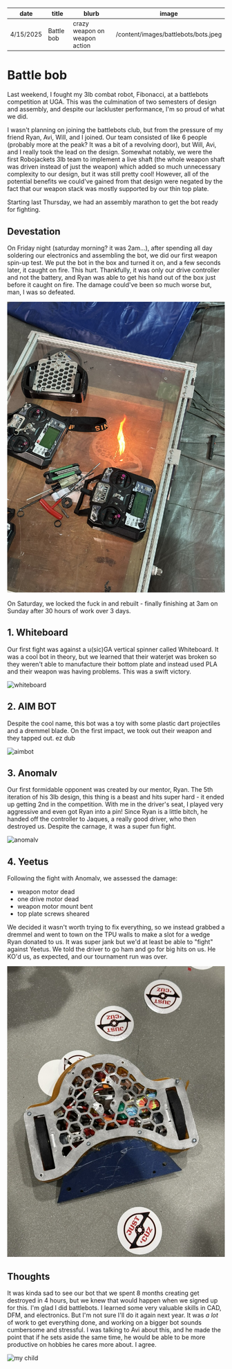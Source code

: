 | date      | title      | blurb                         | image                                |
| --------- | ---------- | ----------------------------- | ------------------------------------ |
| 4/15/2025 | Battle bob | crazy weapon on weapon action | /content/images/battlebots/bots.jpeg |

# Battle bob

Last weekend, I fought my 3lb combat robot, Fibonacci, at a battlebots competition at UGA. This was the culmination of two semesters of design and assembly, and despite our lackluster performance, I'm so proud of what we did.

I wasn't planning on joining the battlebots club, but from the pressure of my friend Ryan, Avi, Will, and I joined. Our team consisted of like 6 people (probably more at the peak? It was a bit of a revolving door), but Will, Avi, and I really took the lead on the design. Somewhat notably, we were the first Robojackets 3lb team to implement a live shaft (the whole weapon shaft was driven instead of just the weapon) which added so much unnecessary complexity to our design, but it was still pretty cool! However, all of the potential benefits we could've gained from that design were negated by the fact that our weapon stack was mostly supported by our thin top plate.

Starting last Thursday, we had an assembly marathon to get the bot ready for fighting.

## Devestation

On Friday night (saturday morning? it was 2am...), after spending all day soldering our electronics and assembling the bot, we did our first weapon spin-up test. We put the bot in the box and turned it on, and a few seconds later, it caught on fire. This hurt. Thankfully, it was only our drive controller and not the battery, and Ryan was able to get his hand out of the box just before it caught on fire. The damage could've been so much worse but, man, I was so defeated.

![fire](/content/images/battlebots/fire.jpeg)

On Saturday, we locked the fuck in and rebuilt - finally finishing at 3am on Sunday after 30 hours of work over 3 days.

## 1. Whiteboard

Our first fight was against a u(sic)GA vertical spinner called Whiteboard. It was a cool bot in theory, but we learned that their waterjet was broken so they weren't able to manufacture their bottom plate and instead used PLA and their weapon was having problems. This was a swift victory.

![whiteboard](/content/images/battlebots/whiteboard.jpeg)

## 2. AIM BOT

Despite the cool name, this bot was a toy with some plastic dart projectiles and a dremmel blade. On the first impact, we took out their weapon and they tapped out. ez dub

![aimbot](/content/images/battlebots/aimbot.jpeg)

## 3. Anomalv

Our first formidable opponent was created by our mentor, Ryan. The 5th iteration of his 3lb design, this thing is a beast and hits super hard - it ended up getting 2nd in the competition. With me in the driver's seat, I played very aggressive and even got Ryan into a pin! Since Ryan is a little bitch, he handed off the controller to Jaques, a really good driver, who then destroyed us. Despite the carnage, it was a super fun fight.

![anomalv](/content/images/battlebots/anomalv.jpeg)

## 4. Yeetus

Following the fight with Anomalv, we assessed the damage:

-   weapon motor dead
-   one drive motor dead
-   weapon motor mount bent
-   top plate screws sheared

We decided it wasn't worth trying to fix everything, so we instead grabbed a dremmel and went to town on the TPU walls to make a slot for a wedge Ryan donated to us. It was super jank but we'd at least be able to "fight" against Yeetus. We told the driver to go ham and go for big hits on us. He KO'd us, as expected, and our tournament run was over.

![janky](/content/images/battlebots/jank.jpeg)

## Thoughts

It was kinda sad to see our bot that we spent 8 months creating get destroyed in 4 hours, but we knew that would happen when we signed up for this. I'm glad I did battlebots. I learned some very valuable skills in CAD, DFM, and electronics. But I'm not sure I'll do it again next year. It was _a lot_ of work to get everything done, and working on a bigger bot sounds cumbersome and stressful. I was talking to Avi about this, and he made the point that if he sets aside the same time, he would be able to be more productive on hobbies he cares more about. I agree.

![my child](/content/images/battlebots/child.jpeg)
